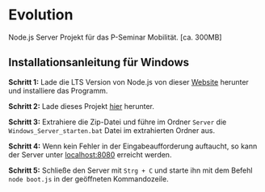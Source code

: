 # Evolution
Node.js Server Projekt für das P-Seminar Mobilität. [ca. 300MB]

## Installationsanleitung für Windows

**Schritt 1:**
Lade die LTS Version von Node.js von dieser [Website](https://nodejs.org/dist/v18.12.0/node-v18.12.0-x64.msi) herunter und installiere das Programm.

**Schritt 2:**
Lade dieses Projekt [hier](https://github.com/TheDavido/Evolution/archive/refs/heads/main.zip) herunter.

**Schritt 3:**
Extrahiere die Zip-Datei und führe im Ordner ```Server``` die ```Windows_Server_starten.bat``` Datei im extrahierten Ordner aus.

**Schritt 4:**
Wenn kein Fehler in der Eingabeaufforderung auftaucht, so kann der Server unter [localhost:8080](http://localhost:8080) erreicht werden.

**Schritt 5:**
Schließe den Server mit ```Strg + C``` und starte ihn mit dem Befehl ```node boot.js``` in der geöffneten Kommandozeile.
